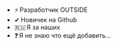   - ⚡ Разработчик OUTSIDE
  - ✔ Новичек на Github
  - 🇷🇺 Я за наших
  - ❓ Я не знаю что ещё добавить...
